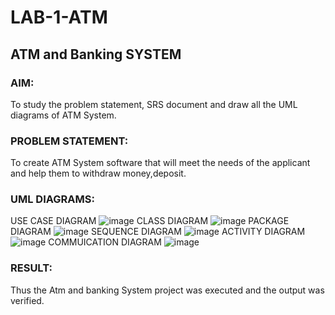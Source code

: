 # LAB-1-ATM
## ATM and Banking SYSTEM
### AIM: 
To study the problem statement, SRS document and draw all the UML diagrams of ATM
System.
### PROBLEM STATEMENT:
To create ATM System software that will meet the needs of the applicant and help them
to withdraw money,deposit.
### UML DIAGRAMS:
USE CASE DIAGRAM
![image](https://github.com/user-attachments/assets/3a674541-a441-47cf-8ef0-3181d6823f30)
CLASS DIAGRAM
![image](https://github.com/user-attachments/assets/4c920e58-0114-4201-a9e8-31a28cac5d70)
PACKAGE DIAGRAM
![image](https://github.com/user-attachments/assets/399713fd-04a6-4f79-bde9-62e5f43fde1e)
SEQUENCE DIAGRAM
![image](https://github.com/user-attachments/assets/8be521fe-2a83-426c-8dfb-624b1eacbcf4)
ACTIVITY DIAGRAM
![image](https://github.com/user-attachments/assets/10b59096-b08b-4695-a3f3-735aa87b1cfd)
COMMUICATION DIAGRAM 
![image](https://github.com/user-attachments/assets/a6bde13b-7f44-4fee-b283-faa2bfca9f44)



### RESULT: 
Thus the Atm and banking System project was executed and the output was verified.
